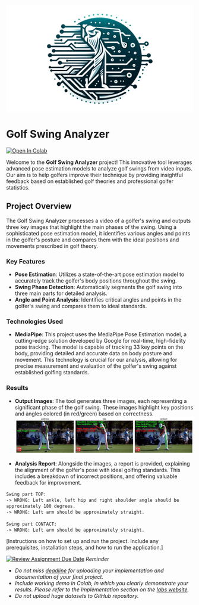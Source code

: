![Golf Swing Analyzer Logo](https://github.com/Strojove-uceni/23206-final-pose-estimation-for-swing-improvement/blob/main/logo.png)

# Golf Swing Analyzer

[![Open In Colab](https://colab.research.google.com/assets/colab-badge.svg)](https://github.com/Strojove-uceni/23206-final-pose-estimation-for-swing-improvement/blob/main/Analyze_Video.ipynb)

Welcome to the **Golf Swing Analyzer** project! This innovative tool leverages advanced pose estimation models to analyze golf swings from video inputs. Our aim is to help golfers improve their technique by providing insightful feedback based on established golf theories and professional golfer statistics.

## Project Overview

The Golf Swing Analyzer processes a video of a golfer's swing and outputs three key images that highlight the main phases of the swing. Using a sophisticated pose estimation model, it identifies various angles and points in the golfer's posture and compares them with the ideal positions and movements prescribed in golf theory.

### Key Features

- **Pose Estimation**: Utilizes a state-of-the-art pose estimation model to accurately track the golfer's body positions throughout the swing.
- **Swing Phase Detection**: Automatically segments the golf swing into three main parts for detailed analysis.
- **Angle and Point Analysis**: Identifies critical angles and points in the golfer's swing and compares them to ideal standards.

### Technologies Used

- **MediaPipe**: This project uses the MediaPipe Pose Estimation model, a cutting-edge solution developed by Google for real-time, high-fidelity pose tracking. The model is capable of tracking 33 key points on the body, providing detailed and accurate data on body posture and movement. This technology is crucial for our analysis, allowing for precise measurement and evaluation of the golfer's swing against established golfing standards. 

### Results

- **Output Images**: The tool generates three images, each representing a significant phase of the golf swing. These images highlight key positions and angles colored (in red/green) based on correctness.
![Example Swing Analysis](https://github.com/Strojove-uceni/23206-final-pose-estimation-for-swing-improvement/blob/main/output.png)

- **Analysis Report**: Alongside the images, a report is provided, explaining the alignment of the golfer's pose with ideal golfing standards. This includes a breakdown of incorrect positions, and offering valuable feedback for improvement.

 
 ```plaintext
Swing part TOP: 
-> WRONG: Left ankle, left hip and right shoulder angle should be approximately 180 degrees.
-> WRONG: Left arm should be approximately straight.

Swing part CONTACT: 
-> WRONG: Left arm should be approximately straight.
```

[Instructions on how to set up and run the project. Include any prerequisites, installation steps, and how to run the application.]

[![Review Assignment Due Date](https://classroom.github.com/assets/deadline-readme-button-24ddc0f5d75046c5622901739e7c5dd533143b0c8e959d652212380cedb1ea36.svg)](https://classroom.github.com/a/8Rx_0qAA)
*Reminder*
*   *Do not miss [deadline](https://su2.utia.cas.cz/labs.html#projects) for uploading your implementation and documentation of your final project.*
*   *Include working demo in Colab, in which you clearly demonstrate your results. Please refer to the Implementation section on the [labs website](https://su2.utia.cas.cz/labs.html#projects).*
*   *Do not upload huge datasets to GitHub repository.*

